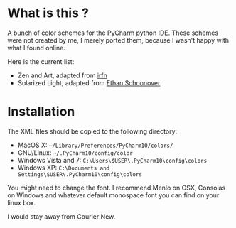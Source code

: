 
# What is this ?

A bunch of color schemes for the [PyCharm](http://www.jetbrains.com/pycharm/) python IDE. 
These schemes were not created by me, I merely ported them, because I wasn't happy with 
what I found online.

Here is the current list:

* Zen and Art, adapted from [irfn](https://github.com/irfn/zen-and-art)
* Solarized Light, adapted from [Ethan Schoonover](http://ethanschoonover.com/solarized)



# Installation

The XML files should be copied to the following directory:

* MacOS X: `~/Library/Preferences/PyCharm10/colors/` 
* GNU/Linux: `~/.PyCharm10/config/color`
* Windows Vista and 7: `C:\Users\$USER\.PyCharm10\config\colors`
* Windows XP: `C:\Documents and Settings\$USER\.PyCharm10\config\colors`


You might need to change the font. I recommend Menlo on OSX, Consolas on Windows and whatever default monospace font you can find on your linux box.

I would stay away from Courier New. 